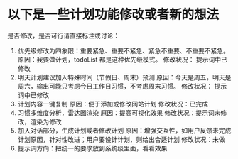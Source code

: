 # 以下是一些计划功能修改或者新的想法

是否修改，是否可行请直接标注或讨论：

1. 优先级修改为四象限：重要紧急、重要不紧急、紧急不重要、不重要不紧急。
   原因：我要做计划，todoList 都是这种优先级模式。
   修改状况： 提示词中已修改
2. 明天计划建议加入特殊时间（节假日、周末）预测
   原因：今天是周五，明天是周六，输出可能只考虑今日工作日习惯，不考虑周末习惯。
   修改状况： 提示词中已修改
3. 计划内容一键复制
   原因：便于添加或修改网站计划
   修改状况：已完成
4. 习惯多维度分析，雷达图渲染
   原因：提高可视化效果
   修改状况：提示词未修改，渲染为修改
5. 加入对话部分，生成计划或者修改计划
   原因：增强交互性，如用户反馈未完成计划原因，针对性改进；用户要设计计划，则给出合适计划
   修改状况：未做
6. 提示词方向：把统一的要求放到系统级里面，看看效果
